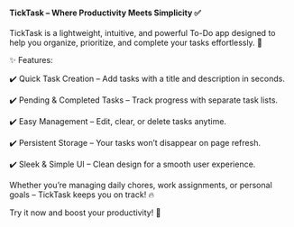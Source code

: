 #### TickTask – Where Productivity Meets Simplicity ✅

TickTask is a lightweight, intuitive, and powerful To-Do app designed to help you organize, prioritize, and complete your tasks effortlessly. 🚀

✨ Features:

✔️ Quick Task Creation – Add tasks with a title and description in seconds.

✔️ Pending & Completed Tasks – Track progress with separate task lists.

✔️ Easy Management – Edit, clear, or delete tasks anytime.

✔️ Persistent Storage – Your tasks won’t disappear on page refresh.

✔️ Sleek & Simple UI – Clean design for a smooth user experience.


Whether you’re managing daily chores, work assignments, or personal goals – TickTask keeps you on track! 🔥

Try it now and boost your productivity! 🚀
